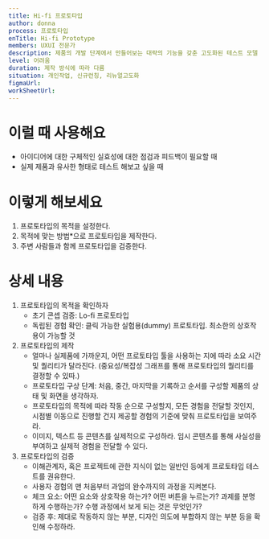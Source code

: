 ```yaml
---
title: Hi-fi 프로토타입
author: donna
process: 프로토타입
enTitle: Hi-fi Prototype
members: UXUI 전문가
description: 제품의 개발 단계에서 만들어보는 대략의 기능을 갖춘 고도화된 테스트 모델
level: 어려움
duration: 제작 방식에 따라 다름
situation: 개인작업, 신규런칭, 리뉴얼고도화
figmaUrl:
workSheetUrl: 
---
```


<!-- 프로세스별 보기: 공감, 설계, 프로토타입, 테스트 -->
<!--UXUI 전문가, 팀 구성원, 사용자, 이해관계자, 누구나 -->
<!--level: 쉬움, 중간, 어려움-->
<!--개인작업, 신규런칭, 리뉴얼고도화-->

# 이럴 때 사용해요

- 아이디어에 대한 구체적인 실효성에 대한 점검과 피드백이 필요할 때 
- 실제 제품과 유사한 형태로 테스트 해보고 싶을 때

# 이렇게 해보세요

1. 프로토타입의 목적을 설정한다. 
2. 목적에 맞는 방법*으로 프로토타입을 제작한다. 
3. 주변 사람들과 함께 프로토타입을 검증한다.

# 상세 내용

1. 프로토타입의 목적을 확인하자 
    - 초기 콘셉 검증: Lo-fi 프로토타입 
    - 독립된 경험 확인: 클릭 가능한 실험용(dummy) 프로토타입. 최소한의 상호작용이 가능할 것 
2. 프로토타입의 제작 
    - 얼마나 실제품에 가까운지, 어떤 프로토타입 툴을 사용하는 지에 따라 소요 시간 및 퀄리티가 달라진다. (중요성/복잡성 그래프를 통해 프로토타입의 퀄리티를 결정할 수 있따.) 
    - 프로토타입 구상 단계: 처음, 중간, 마지막을 기록하고 순서를 구성할 제품의 상태 및 화면을 생각하자. 
    - 프로토타입의 목적에 따라 작동 순으로 구성할지, 모든 경험을 전달할 것인지, 시점별 이동으로 진행할 건지 제공할 경험의 기준에 맞춰 프로토타입을 보여주라. 
    - 이미지, 텍스트 등 콘텐츠를 실제적으로 구성하라. 임시 콘텐츠를 통해 사실성을 부여하고 실제적 경험을 전달할 수 있다.
3. 프로토타입의 검증 
    - 이해관계자, 혹은 프로젝트에 관한 지식이 없는 일반인 등에게 프로토타입 테스트를 권유한다. 
    - 사용자 경험의 맨 처음부터 과업의 완수까지의 과정을 지켜본다. 
    - 체크 요소: 어떤 요소와 상호작용 하는가? 어떤 버튼을 누르는가? 과제를 분명하게 수행하는가? 수행 과정에서 보게 되는 것은 무엇인가? 
    - 검증 후: 제대로 작동하지 않는 부분, 디자인 의도에 부합하지 않는 부분 등을 확인해 수정하라.

<!--
<iframe width="1044" height="587" src="" frameborder="0" allow="accelerometer; autoplay; encrypted-media; gyroscope; picture-in-picture" allowfullscreen></iframe>
--!>
